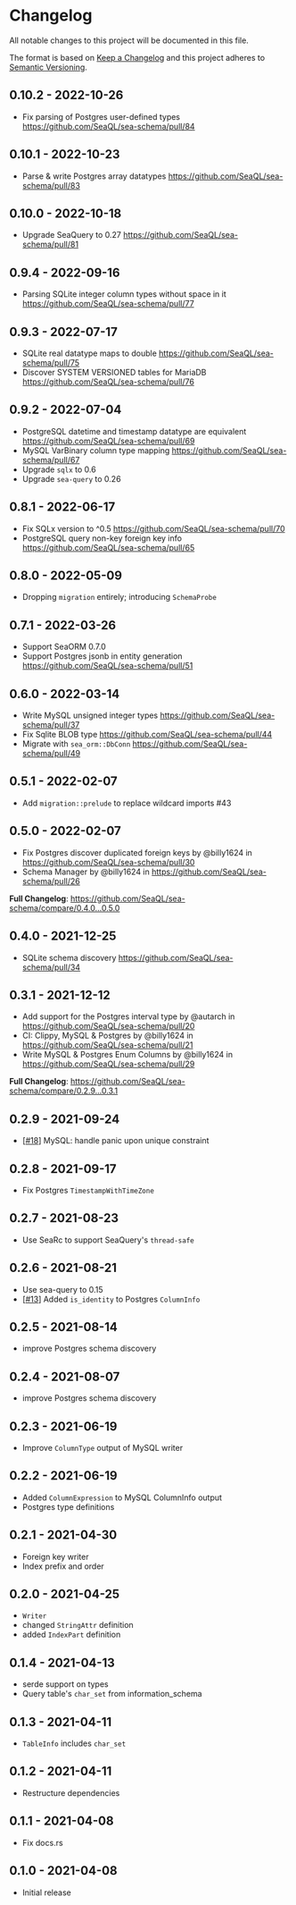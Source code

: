 # Changelog

All notable changes to this project will be documented in this file.

The format is based on [Keep a Changelog](http://keepachangelog.com/)
and this project adheres to [Semantic Versioning](http://semver.org/).

## 0.10.2 - 2022-10-26

* Fix parsing of Postgres user-defined types https://github.com/SeaQL/sea-schema/pull/84

## 0.10.1 - 2022-10-23

* Parse & write Postgres array datatypes https://github.com/SeaQL/sea-schema/pull/83

## 0.10.0 - 2022-10-18

* Upgrade SeaQuery to 0.27 https://github.com/SeaQL/sea-schema/pull/81

## 0.9.4 - 2022-09-16

* Parsing SQLite integer column types without space in it https://github.com/SeaQL/sea-schema/pull/77

## 0.9.3 - 2022-07-17

* SQLite real datatype maps to double https://github.com/SeaQL/sea-schema/pull/75
* Discover SYSTEM VERSIONED tables for MariaDB https://github.com/SeaQL/sea-schema/pull/76

## 0.9.2 - 2022-07-04

* PostgreSQL datetime and timestamp datatype are equivalent https://github.com/SeaQL/sea-schema/pull/69
* MySQL VarBinary column type mapping https://github.com/SeaQL/sea-schema/pull/67
* Upgrade `sqlx` to 0.6
* Upgrade `sea-query` to 0.26

## 0.8.1 - 2022-06-17

* Fix SQLx version to ^0.5 https://github.com/SeaQL/sea-schema/pull/70
* PostgreSQL query non-key foreign key info https://github.com/SeaQL/sea-schema/pull/65

## 0.8.0 - 2022-05-09

* Dropping `migration` entirely; introducing `SchemaProbe`

## 0.7.1 - 2022-03-26

* Support SeaORM 0.7.0
* Support Postgres jsonb in entity generation https://github.com/SeaQL/sea-schema/pull/51

## 0.6.0 - 2022-03-14

* Write MySQL unsigned integer types https://github.com/SeaQL/sea-schema/pull/37
* Fix Sqlite BLOB type https://github.com/SeaQL/sea-schema/pull/44
* Migrate with `sea_orm::DbConn` https://github.com/SeaQL/sea-schema/pull/49

## 0.5.1 - 2022-02-07

* Add `migration::prelude` to replace wildcard imports #43

## 0.5.0 - 2022-02-07

* Fix Postgres discover duplicated foreign keys by @billy1624 in https://github.com/SeaQL/sea-schema/pull/30
* Schema Manager by @billy1624 in https://github.com/SeaQL/sea-schema/pull/26

**Full Changelog**: https://github.com/SeaQL/sea-schema/compare/0.4.0...0.5.0

## 0.4.0 - 2021-12-25

* SQLite schema discovery https://github.com/SeaQL/sea-schema/pull/34

## 0.3.1 - 2021-12-12

* Add support for the Postgres interval type by @autarch in https://github.com/SeaQL/sea-schema/pull/20
* CI: Clippy, MySQL & Postgres by @billy1624 in https://github.com/SeaQL/sea-schema/pull/21
* Write MySQL & Postgres Enum Columns by @billy1624 in https://github.com/SeaQL/sea-schema/pull/29

**Full Changelog**: https://github.com/SeaQL/sea-schema/compare/0.2.9...0.3.1

## 0.2.9 - 2021-09-24

+ [[#18]] MySQL: handle panic upon unique constraint

[#18]: https://github.com/SeaQL/sea-schema/issues/18

## 0.2.8 - 2021-09-17

+ Fix Postgres `TimestampWithTimeZone`

## 0.2.7 - 2021-08-23

+ Use SeaRc to support SeaQuery's `thread-safe`

## 0.2.6 - 2021-08-21

+ Use sea-query to 0.15
+ [[#13]] Added `is_identity` to Postgres `ColumnInfo`

[#13]: https://github.com/SeaQL/sea-schema/issues/13

## 0.2.5 - 2021-08-14

+ improve Postgres schema discovery

## 0.2.4 - 2021-08-07

+ improve Postgres schema discovery

## 0.2.3 - 2021-06-19

+ Improve `ColumnType` output of MySQL writer

## 0.2.2 - 2021-06-19

+ Added `ColumnExpression` to MySQL ColumnInfo output
+ Postgres type definitions

## 0.2.1 - 2021-04-30

+ Foreign key writer
+ Index prefix and order

## 0.2.0 - 2021-04-25

+ `Writer`
+ changed `StringAttr` definition
+ added `IndexPart` definition

## 0.1.4 - 2021-04-13

+ serde support on types
+ Query table's `char_set` from information_schema

## 0.1.3 - 2021-04-11

+ `TableInfo` includes `char_set`

## 0.1.2 - 2021-04-11

+ Restructure dependencies

## 0.1.1 - 2021-04-08

+ Fix docs.rs

## 0.1.0 - 2021-04-08

+ Initial release
